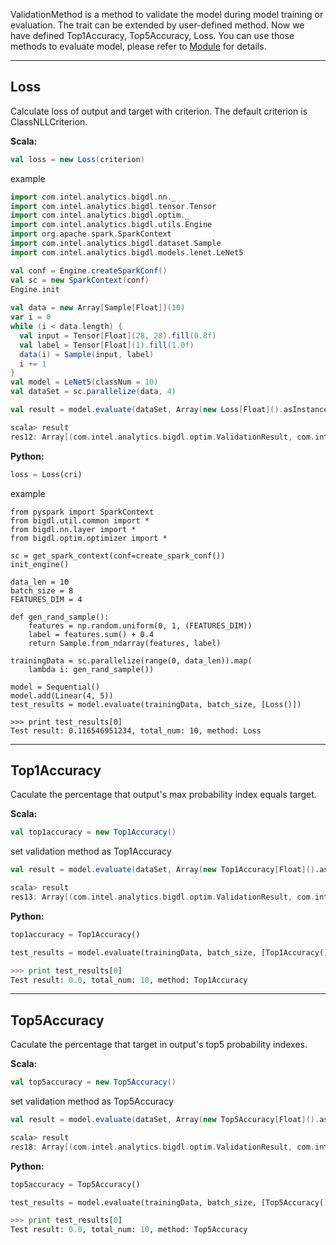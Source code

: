 ValidationMethod is a method to validate the model during model training or evaluation.
The trait can be extended by user-defined method. Now we have defined Top1Accuracy, Top5Accuracy, Loss.
You can use those methods to evaluate model, please refer to [Module](https://github.com/intel-analytics/BigDL/blob/master/docs/docs/APIdocs/Module.md) for details.

---
## Loss ####
Calculate loss of output and target with criterion. The default criterion is ClassNLLCriterion.

**Scala:**
```scala
val loss = new Loss(criterion)
```
example
```scala
import com.intel.analytics.bigdl.nn._
import com.intel.analytics.bigdl.tensor.Tensor
import com.intel.analytics.bigdl.optim._
import com.intel.analytics.bigdl.utils.Engine
import org.apache.spark.SparkContext
import com.intel.analytics.bigdl.dataset.Sample
import com.intel.analytics.bigdl.models.lenet.LeNet5

val conf = Engine.createSparkConf()
val sc = new SparkContext(conf)
Engine.init
      
val data = new Array[Sample[Float]](10)
var i = 0
while (i < data.length) {
  val input = Tensor[Float](28, 28).fill(0.8f)
  val label = Tensor[Float](1).fill(1.0f)
  data(i) = Sample(input, label)
  i += 1
}
val model = LeNet5(classNum = 10)
val dataSet = sc.parallelize(data, 4)

val result = model.evaluate(dataSet, Array(new Loss[Float]().asInstanceOf[ValidationMethod[Float]]))

scala> result
res12: Array[(com.intel.analytics.bigdl.optim.ValidationResult, com.intel.analytics.bigdl.optim.ValidationMethod[Float])] = Array(((Loss: 9.339776, count: 4, Average Loss: 2.334944),Loss))
```

**Python:**
```python
loss = Loss(cri)
```
example
```
from pyspark import SparkContext
from bigdl.util.common import *
from bigdl.nn.layer import *
from bigdl.optim.optimizer import *

sc = get_spark_context(conf=create_spark_conf())
init_engine()

data_len = 10
batch_size = 8
FEATURES_DIM = 4

def gen_rand_sample():
    features = np.random.uniform(0, 1, (FEATURES_DIM))
    label = features.sum() + 0.4
    return Sample.from_ndarray(features, label)

trainingData = sc.parallelize(range(0, data_len)).map(
    lambda i: gen_rand_sample())

model = Sequential()
model.add(Linear(4, 5))
test_results = model.evaluate(trainingData, batch_size, [Loss()])

>>> print test_results[0]
Test result: 0.116546951234, total_num: 10, method: Loss
```

---
## Top1Accuracy ##

Caculate the percentage that output's max probability index equals target.

**Scala:**
```scala
val top1accuracy = new Top1Accuracy()
```
set validation method as Top1Accuracy
```scala
val result = model.evaluate(dataSet, Array(new Top1Accuracy[Float]().asInstanceOf[ValidationMethod[Float]]))

scala> result
res13: Array[(com.intel.analytics.bigdl.optim.ValidationResult, com.intel.analytics.bigdl.optim.ValidationMethod[Float])] = Array((Accuracy(correct: 0, count: 10, accuracy: 0.0),Top1Accuracy))
```
**Python:**
```python
top1accuracy = Top1Accuracy()
```

```python
test_results = model.evaluate(trainingData, batch_size, [Top1Accuracy()])

>>> print test_results[0]
Test result: 0.0, total_num: 10, method: Top1Accuracy
```

---
## Top5Accuracy ##

Caculate the percentage that target in output's top5 probability indexes.

**Scala:**
```scala
val top5accuracy = new Top5Accuracy()
```
set validation method as Top5Accuracy
```scala
val result = model.evaluate(dataSet, Array(new Top5Accuracy[Float]().asInstanceOf[ValidationMethod[Float]]))

scala> result
res18: Array[(com.intel.analytics.bigdl.optim.ValidationResult, com.intel.analytics.bigdl.optim.ValidationMethod[Float])] = Array((Accuracy(correct: 10, count: 10, accuracy: 1.0),Top5Accuracy))
```
**Python:**
```python
top5accuracy = Top5Accuracy()
```
```python
test_results = model.evaluate(trainingData, batch_size, [Top5Accuracy()])

>>> print test_results[0]
Test result: 0.0, total_num: 10, method: Top5Accuracy
```

